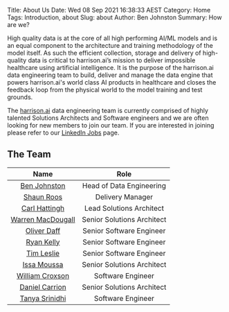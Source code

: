 Title: About Us 
Date: Wed 08 Sep 2021 16:38:33 AEST
Category: Home 
Tags: Introduction, about 
Slug: about 
Author: Ben Johnston 
Summary: How are we? 

High quality data is at the core of all high performing AI/ML models and is an equal component to the architecture and training methodology of the model itself.  As such the efficient collection, storage and delivery of high-quality data is critical to harrison.ai’s mission to deliver impossible healthcare using artificial intelligence.  It is the purpose of the harrison.ai data engineering team to build, deliver and manage the data engine that powers harrison.ai's world class AI products in healthcare and closes the feedback loop from the physical world to the model training and test grounds.

The [harrison.ai](https://www.harrison.ai) data engineering team is currently comprised of highly talented Solutions Architects and Software engineers and we are often looking for new members to join our team.  If you are interested in joining please refer to our [LinkedIn Jobs](https://www.linkedin.com/company/harrison-ai/jobs/) page. 

## The Team

|                            Name                            |            Role            |
|:----------------------------------------------------------:| :------------------------: |
|       [Ben Johnston](https://github.com/doc-E-brown)       |  Head of Data Engineering  |
|        [Shaun Roos](https://github.com/shaunroos78)        |      Delivery Manager      |
|       [Carl Hattingh](https://github.com/schattingh)       |  Lead Solutions Architect  |
|    [Warren MacDougall](https://github.com/wgmacdougall)    | Senior Solutions Architect |
|        [Oliver Daff](https://github.com/oliverdaff)        |  Senior Software Engineer  |
|            [Ryan Kelly](https://github.com/rfk)            |  Senior Software Engineer  |
|         [Tim Leslie](https://github.com/timleslie)         |  Senior Software Engineer  |
|          [Issa Moussa](https://github.com/comozo)          | Senior Solutions Architect |
|        [William Croxson](https://github.com/peasee)        |      Software Engineer     |
|      [Daniel Carrion](https://github.com/dcarrion87)       | Senior Solutions Architect |
|     [Tanya Srinidhi](https://github.com/TanyaSrinidhi)     |      Software Engineer     |
